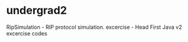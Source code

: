 # undergrad2
RipSimulation - RIP protocol simulation.
excercise - Head First Java v2 excercise codes

